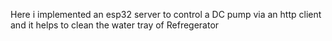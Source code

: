 Here i implemented an esp32 server to control a DC pump via an http client and it helps to clean the water tray of Refregerator
